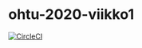 # ohtu-2020-viikko1

[![CircleCI](https://circleci.com/gh/chipfrog/ohtu-2020-viikko1.svg?style=svg)](https://circleci.com/gh/chipfrog/ohtu-2020-viikko1)
